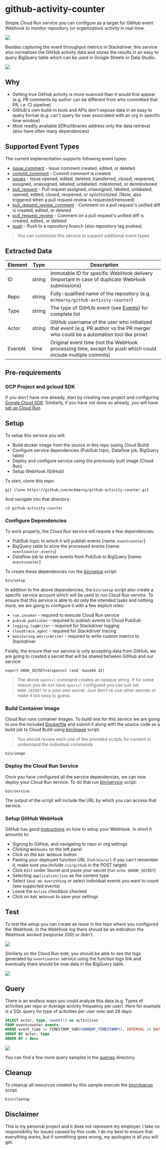 # github-activity-counter

Simple Cloud Run service you can configure as a target for GitHub event Webhook to monitor repository (or organization) activity in real-time.

![](./image/metrics.png)

Besides capturing the event throughput metrics in Stackdriver, this service also normalizes the GitHub activity data and stores the results in an easy to query BigQuery table which can be used in Google Sheets or Data Studio.

![](./image/report.png)

## Why

* Getting true GitHub activity is more nuanced than it would first appear (e.g. PR comments by author can be different from who committed that PR, i.e. CI pipeline)
* GitHub's own build-in tools and APIs don't expose data in an easy to query format (e.g. can't query for user associated with an org in specific time window)
* Most readily available SDKs/libraries address only the data retrieval (also have often many dependencies)

## Supported Event Types

The current implementation supports following event types:

* [issue_comment](https://developer.github.com/v3/activity/events/types/#issuecommentevent) - Issue comment created, edited, or deleted
* [commit_comment](https://developer.github.com/v3/activity/events/types/#commitcommentevent) - Commit comment is created
* [issues](https://developer.github.com/v3/activity/events/types/#issuesevent) - Issue opened, edited, deleted, transferred, closed, reopened, assigned, unassigned, labeled, unlabeled, milestoned, or demilestoned
* [pull_request](https://developer.github.com/v3/activity/events/types/#pullrequestevent) - Pull request assigned, unassigned, labeled, unlabeled, opened, edited, closed, reopened, or synchronized. (Note, also triggered when a pull request review is requested/removed)
* [pull_request_review_comment](https://developer.github.com/v3/activity/events/types/#pullrequestreviewcommentevent) - Comment on a pull request's unified diff is created, edited, or deleted
* [pull_request_review](https://developer.github.com/v3/activity/events/types/#pullrequestreviewcommentevent) - Comment on a pull request's unified diff is created, edited, or deleted
* [push](https://developer.github.com/v3/activity/events/types/#pushevent) - Push to a repository branch (also repository tag pushes)

> You can customize this service to support additional event types

## Extracted Data

| Element | Type   | Description                                                                                                                       |
| ------- | ------ | --------------------------------------------------------------------------------------------------------------------------------- |
| ID      | string | Immutable ID for specific WebHook delivery (important in case of duplicate WebHook submissions)                                   |
| Repo    | string | Fully-qualified name of the repository (e.g. `mchmarny/github-activity-counter`)                                                  |
| Type    | string | The type of GitHUb event (see [Events](#events)) for complete list                                                                |
| Actor   | string | GitHub username of the user who initialized that event (e.g. PR author vs the PR merger who could be a automation tool like prow) |
| EventAt | time   | Original event time (not the WebHook processing time, except for push which could include multiple commits)                       |

## Pre-requirements

### GCP Project and gcloud SDK

If you don't have one already, start by creating new project and configuring [Google Cloud SDK](https://cloud.google.com/sdk/docs/). Similarly, if you have not done so already, you will have [set up Cloud Run](https://cloud.google.com/run/docs/setup).

## Setup

To setup this service you will:

* Build docker image from the source in this repo (using Cloud Build)
* Configure service dependencies (PubSub topic, Dataflow job, BigQuery table)
* Deploy and configure service using the previously built image (Cloud Run)
* Setup WebHook (GitHub)

To start, clone this repo:

```shell
git clone https://github.com/mchmarny/github-activity-counter.git
```

And navigate into that directory:

```shell
cd github-activity-counter
```

### Configure Dependencies

To work properly, the Cloud Run service will require a few dependencies:

* PubSub topic to which it will publish events [name: `eventcounter`]
* BigQuery table to store the processed events [name: `eventcounter.events`]
* Dataflow job to stream events from PubSub to BigQuery [name: `eventcounter`]

To create these dependencies run the [bin/setup](./bin/setup) script:

```shell
bin/setup
```

In addition to the above dependencies, the `bin/setup` script also create a specific service account which will be used to run Cloud Run service. To ensure that this service is able to do only the intended tasks and nothing more, we are going to configure it with a few explicit roles:

* `run.invoker` - required to execute Cloud Run service
* `pubsub.publisher` - required to publish events to Cloud PubSub
* `logging.logWriter` - required for Stackdriver logging
* `cloudtrace.agent` - required for Stackdriver tracing
* `monitoring.metricWriter` - required to write custom metrics to Stackdriver

Finally, the ensure that our service is only accepting data from GitHub, we are going to created a secret that will be shared between GitHub and our service:

```shell
export HOOK_SECRET=$(openssl rand -base64 32)
```

> The above `openssl` command creates an opaque string. If for some reason you do not have `openssl` configured you can just set `HOOK_SECRET` to a your own secret. Just don't re-use other secrets or make it too easy to guess.

### Build Container Image

Cloud Run runs container images. To build one for this service we are going to use the included [Dockerfile](./Dockerfile) and submit it along with the source code as a build job to Cloud Build using [bin/image](./bin/image) script.

> You should review each one of the provided scripts for content to understand the individual commands

```shell
bin/image
```

### Deploy the Cloud Run Service

Once you have configured all the service dependencies, we can now deploy your Cloud Run service. To do that run [bin/service](./bin/service) script:

```shell
bin/service
```

The output of the script will include the URL by which you can access that service.

### Setup GitHub WebHook

GitHub has good [instructions](https://developer.github.com/webhooks/creating/) on how to setup your WebHook. In short it amounts to:

* Signing to GitHub, and navigating to repo or org settings
* Clicking `Webhooks` on the left panel
* Click on the `Add WebHook` button
* Pasting your deployed function URL (run `bin/url` if you can't remember it, make sure you include `/v1/github` in the POST target)
* Click `Edit` under Secret and paste your secret (run `echo $HOOK_SECRET`)
* Selecting `application/json` as the content type
* Select `Send me everything` or select individual events you want to count (see supported events)
* Leave the `Active` checkbox checked
* Click on `Add Webhook` to save your settings

## Test

To test the setup you can create an issue in the repo where you configured the WebHook. In the WebHook log there should be an indication the WebHook worked (response 200) or didn't.

![](./image/github.png)

Similarly on the Cloud Run side, you should be able to see the logs generated by `eventcounter` service using the function logs link and eventually there should be now data in the BigQuery table.

![](./image/crlog.png)

## Query

There is an endless ways you could analyze this data (e.g. Types of activities per repo or Average activity frequency per user). Here for example is a SQL query for type of activities per user over last 28 days:

```sql
SELECT actor, type, count(1) as activities
FROM eventcounter.events
WHERE event_time >= TIMESTAMP_SUB(CURRENT_TIMESTAMP(), INTERVAL 28 DAY)
GROUP BY actor, type
ORDER BY 3 desc
```

![](./image/query.png)

You can find a few more query samples in the [queries](./queries) directory.

## Cleanup

To cleanup all resources created by this sample execute the [bin/cleanup](bin/cleanup) script.

```shell
bin/cleanup
```

## Disclaimer

This is my personal project and it does not represent my employer. I take no responsibility for issues caused by this code. I do my best to ensure that everything works, but if something goes wrong, my apologies is all you will get.
